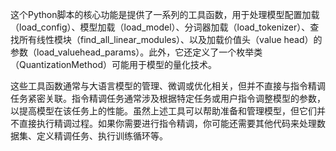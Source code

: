 这个Python脚本的核心功能是提供了一系列的工具函数，用于处理模型配置加载（load_config）、模型加载（load_model）、分词器加载（load_tokenizer）、查找所有线性模块（find_all_linear_modules）、以及加载价值头（value head）的参数（load_valuehead_params）。此外，它还定义了一个枚举类（QuantizationMethod）可能用于模型的量化技术。

这些工具函数通常与大语言模型的管理、微调或优化相关，但并不直接与指令精调任务紧密关联。指令精调任务通常涉及根据特定任务或用户指令调整模型的参数，以提高模型在该任务上的性能。虽然上述工具可以帮助准备和管理模型，但它们并不直接执行精调过程。如果你需要进行指令精调，你可能还需要其他代码来处理数据集、定义精调任务、执行训练循环等。
